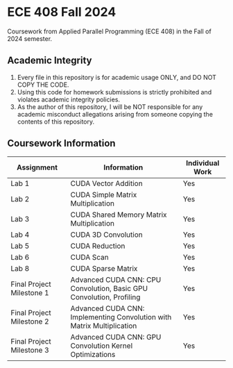 # ECE 408 Fall 2024
 Coursework from Applied Parallel Programming (ECE 408) in the Fall of 2024 semester. 

## Academic Integrity
1. Every file in this repository is for academic usage ONLY, and DO NOT COPY THE CODE. 
2. Using this code for homework submissions is strictly prohibited and violates academic integrity policies.
3. As the author of this repository, I will be NOT responsible for any academic misconduct allegations arising from someone copying the contents of this repository.

## Coursework Information
| Assignment      | Information     | Individual Work     |
|-----------|-----------|-----------|
| Lab 1      | CUDA Vector Addition        | Yes |
| Lab 2      | CUDA Simple Matrix Multiplication       | Yes |
| Lab 3      | CUDA Shared Memory Matrix Multiplication      | Yes |
| Lab 4    | CUDA 3D Convolution     | Yes |
| Lab 5    | CUDA Reduction     | Yes |
| Lab 6    | CUDA Scan     | Yes |
| Lab 8    | CUDA Sparse Matrix     | Yes |
| Final Project Milestone 1   | Advanced CUDA CNN: CPU Convolution, Basic GPU Convolution, Profiling | Yes |
| Final Project Milestone 2   | Advanced CUDA CNN: Implementing Convolution with Matrix Multiplication | Yes |
| Final Project Milestone 3   | Advanced CUDA CNN: GPU Convolution Kernel Optimizations | Yes |
